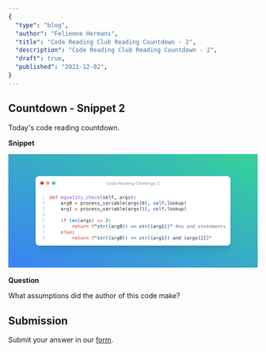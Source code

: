 ```yaml
---
{
  "type": "blog",
  "author": "Felienne Hermans",
  "title": "Code Reading Club Reading Countdown - 2",
  "description": "Code Reading Club Reading Countdown - 2",
  "draft": true,
  "published": "2021-12-02",
}
---
```




## Countdown - Snippet 2

Today's code reading countdown.

**Snippet**

![CRCRC-2](/images/articles/CRCRC-2.png)

**Question**

What assumptions did the author of this code make?

## Submission

Submit your answer in our [form](https://forms.gle/241ak21gMu1fRada6).
